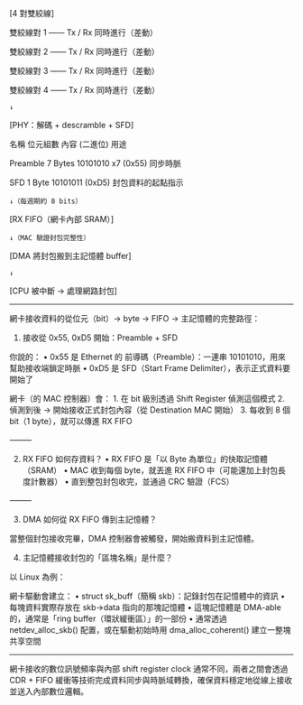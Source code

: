 [4 對雙絞線]

雙絞線對 1 —— Tx / Rx 同時進行（差動）

雙絞線對 2 —— Tx / Rx 同時進行（差動）

雙絞線對 3 —— Tx / Rx 同時進行（差動）

雙絞線對 4 —— Tx / Rx 同時進行（差動）

    ↓

[PHY：解碼 + descramble + SFD]

名稱 位元組數 內容 (二進位) 用途

Preamble 7 Bytes 10101010 x7 (0x55) 同步時脈

SFD 1 Byte 10101011 (0xD5) 封包資料的起點指示

    ↓（每週期約 8 bits）

[RX FIFO（網卡內部 SRAM）]

    ↓（MAC 驗證封包完整性）

[DMA 將封包搬到主記憶體 buffer]

    ↓

[CPU 被中斷 → 處理網路封包]








------

網卡接收資料的從位元（bit）→ byte → FIFO → 主記憶體的完整路徑：

1. 接收從 0x55, 0xD5 開始：Preamble + SFD

你說的：
	•	0x55 是 Ethernet 的 前導碼（Preamble）：一連串 10101010，用來幫助接收端鎖定時脈
	•	0xD5 是 SFD（Start Frame Delimiter），表示正式資料要開始了

網卡（的 MAC 控制器）會：
	1.	在 bit 級別透過 Shift Register 偵測這個模式
	2.	偵測到後 → 開始接收正式封包內容（從 Destination MAC 開始）
	3.	每收到 8 個 bit（1 byte），就可以傳進 RX FIFO

⸻

2. RX FIFO 如何存資料？
	•	RX FIFO 是「以 Byte 為單位」的快取記憶體（SRAM）
	•	MAC 收到每個 byte，就丟進 RX FIFO 中（可能還加上封包長度計數器）
	•	直到整包封包收完，並通過 CRC 驗證（FCS）

⸻

3. DMA 如何從 RX FIFO 傳到主記憶體？

當整個封包接收完畢，DMA 控制器會被觸發，開始搬資料到主記憶體。

4. 主記憶體接收封包的「區塊名稱」是什麼？

以 Linux 為例：

網卡驅動會建立：
	•	struct sk_buff（簡稱 skb）：記錄封包在記憶體中的資訊
	•	每塊資料實際存放在 skb->data 指向的那塊記憶體
	•	這塊記憶體是 DMA-able 的，通常是「ring buffer（環狀緩衝區）」的一部份
	•	通常透過 netdev_alloc_skb() 配置，或在驅動初始時用 dma_alloc_coherent() 建立一整塊共享空間

------

網卡接收的數位訊號頻率與內部 shift register clock 通常不同，兩者之間會透過 CDR + FIFO 緩衝等技術完成資料同步與時脈域轉換，確保資料穩定地從線上接收並送入內部數位邏輯。








